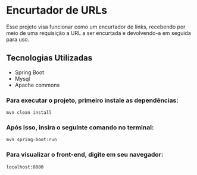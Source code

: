 # Encurtador de URLs
Esse projeto visa funcionar como um encurtador de links, recebendo por meio de uma requisição a URL a ser encurtada e devolvendo-a em seguida para uso.

## Tecnologias Utilizadas
- Spring Boot
- Mysql
- Apache commons

### Para executar o projeto, primeiro instale as dependências:
``` maven
mvn clean install
```

### Após isso, insira o seguinte comando no terminal:
``` maven
mvn spring-boot:run
```
### Para visualizar o front-end, digite em seu navegador:
```
localhost:8080
```
